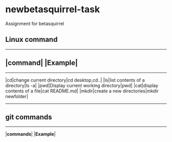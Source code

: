 # newbetasquirrel-task

Assignment for betasquirrel

## Linux command

---

## |**command**| |**Example**|

---

|cd|change current directory|cd desktop,cd..|
|ls|list contents of a directory|ls -a|
|pwd|Display current working directory|pwd|
|cat|display contents of a file|cat README.md|
|mkdir|create a new directories|mkdir newfolder|

---

## git commands

---

|**commands**| |**Example**|
